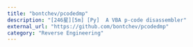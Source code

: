 ```yaml
---
title: "bontchev/pcodedmp"
description: "[246星][5m] [Py]  A VBA p-code disassembler"
external_url: "https://github.com/bontchev/pcodedmp"
category: "Reverse Engineering"
---
```

